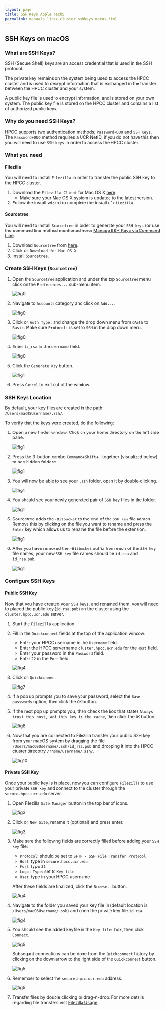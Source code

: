 ```yaml
---
layout: page
title: SSH Keys Apple macOS 
permalink: manuals_linux-cluster_sshkeys_macos.html
---
```


## SSH Keys on macOS

### What are SSH Keys?

SSH (Secure Shell) keys are an access credential that is used in the SSH protocol.

The private key remains on the system being used to access the HPCC cluster and is used to decrypt information that is exchanged in the transfer between the HPCC cluster and your system.

A public key file is used to encrypt information, and is stored on your own system.
The public key file is stored on the HPCC cluster and contains a list of authorized public keys.

### Why do you need SSH Keys?

HPCC supports two authentication methods; `Password+DUO` and `SSH Keys`.
The `Password+DUO` method requires a UCR NetID, if you do not have this then you will need to use `SSH keys` in order to access the HPCC cluster.

### What you need

#### Filezilla

You will need to install `Filezilla` in order to transfer the public SSH key to the HPCC cluster.

1. Download the `Filezilla Client` for Mac OS X [here](https://filezilla-project.org).
	* Make sure your Mac OS X system is updated to the latest version.
2. Follow the install wizard to complete the install of `Filezilla`.

#### Sourcetree

You will need to install `Sourcetree` in order to generate your `SSH keys` (or use the command line method mentioned here: [Manage SSH Keys via Command Line](some_other_page).

1. Download `Sourcetree` from [here](https://www.sourcetreeapp.com).
2. Click on `Download for Mac OS X`.
3. Install `Sourcetree`.

### Create SSH Keys (`Sourcetree`)

1. Open the `Sourcetree` application and under the top `Sourcetree` menu click on the `Preferences...` sub-menu item.

   ![fig0](/img/41.png)
   
2. Navigate to `Accounts` category and click on `Add...`.

   ![fig0](/img/42.png)

3. Click on `Auth Type:` and change the drop down menu from `OAuth` to `Basic`. Make sure `Protocol:` is set to `SSH` in the drop down menu.

   ![fig0](/img/43.png)

4. Enter `id_rsa` in the `Username` field.

   ![fig0](/img/44.png)  
 
 
5. Click the `Generate Key` button.
   
   ![fig1](/img/50.png)  
 
6. Press `Cancel` to exit out of the window.

### SSH Keys Location

By default, your key files are created in the path: `/Users/macOSUsername/.ssh/`.

To verify that the keys were created, do the following:

1. Open a new finder window. Click on your home directory on the left side pane.
   
   ![fig1](/img/23.png)

2. Press the 3-button combo `Command`+`Shift`+`.` together (visualized below) to see hidden folders:
   
   ![fig1](/img/47b.png)
 
3. You will now be able to see your `.ssh` folder, open it by double-clicking.
   
   ![fig1](/img/48.png)

4. You should see your newly generated pair of `SSH key` files in the folder. 

   ![fig1](/img/51.png)

5. Sourcetree adds the `-Bitbucket` to the end of the `SSH key` file names. Remove this by clicking on the file you want to rename and press the `Enter` key which allows us to rename the file before the extension.

   ![fig1](/img/52.png)

6. After you have removed the `-Bitbucket` suffix from each of the `SSH key` file names, your new `SSH key` file names should be `id_rsa` and `id_rsa.pub`.

   ![fig1](/img/53.png)

### Configure SSH Keys

#### Public SSH Key

Now that you have created your `SSH keys`, and renamed them, you will need to placed the public key (`id_rsa.pub`) on the cluster using the `cluster.hpcc.ucr.edu` server.

1. Start the `Filezilla` application.

2. Fill in the `Quickconnect` fields at the top of the application window:

   * Enter your HPCC username in the `Username` field.
   * Enter the HPCC servername `cluster.hpcc.ucr.edu` for the `Host` field.
   * Enter your password in the `Password` field.
   * Enter `22` in the `Port` field.

   ![fig4](/img/1e.png)

6. Click on `Quickconnect`

   ![fig7](/img/8e.png)

7. If a pop up prompts you to save your password, select the `Save passwords` option, then click the `OK` button.

8. If the next pop up prompts you, then check the box that states `Always trust this host, add this key to the cache`, then click the `OK` button.

   ![fig8](/img/6be.png)

9. Now that you are connected to Filezilla transfer your public SSH key from your macOS system by dragging the file `/Users/macOSUsername/.ssh/id_rsa.pub` and dropping it into the HPCC cluster direcotry `/rhome/username/.ssh/`.

   ![fig10](/img/4e.png)


#### Private SSH Key

Once your public key is in place, now you can configure `Filezilla` to use your private `SSH key` and connect to the cluster through the `secure.hpcc.ucr.edu` server.

1. Open Filezilla `Site Manager` button in the top bar of icons.

   ![fig3](/img/60.png)

2. Click on `New Site`, rename it (optional) and press enter.

   ![fig3](/img/54.png)

3. Make sure the following fields are correctly filled before adding your `SSH key` file:

   * `Protocol`: should be set to `SFTP - SSH File Transfer Protocol`
   * `Host`: type in `secure.hpcc.ucr.edu`
   * `Port`: type `22`
   * `Logon Type`: set to `Key file`
   * `User`: type in your HPCC username

   After these fields are finalized, click the `Browse..` button.

   ![fig4](/img/56.png)

4. Navigate to the folder you saved your key file in (default location is `/Users/macOSUsername/.ssh`) and open the private key file `id_rsa`.

   ![fig4](/img/57.png)
   
5. You should see the added keyfile in the `Key file:` box, then click `Connect`.

   ![fig5](/img/59.png)

   Subsequnt connections can be done from the `Quickconnect` history by clicking on the down arrow to the right side of the `Quickconnect` button.

   ![fig5](/img/61.png)

9. Remember to select the `secure.hpcc.ucr.edu` address.

   ![fig5](/img/62.png)

10. Transfer files by double clicking or drag-n-drop. For more details regarding file transfers vist [Filezilla Usage](some_other_page).

